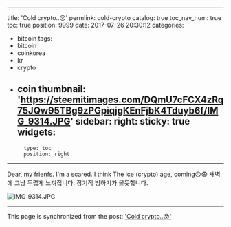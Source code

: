 
---
title: 'Cold crypto..😵'
permlink: cold-crypto
catalog: true
toc_nav_num: true
toc: true
position: 9999
date: 2017-07-26 20:30:12
categories:
- bitcoin
tags:
- bitcoin
- coinkorea
- kr
- crypto
- coin
thumbnail: 'https://steemitimages.com/DQmU7cFCX4zRq75JQw95TBg9zPGpiqjgKEnFjbK4Tduyb6f/IMG_9314.JPG'
sidebar:
    right:
        sticky: true
widgets:
    -
        type: toc
        position: right
---


Dear, my frienfs. I'm a scared.
I think  The ice (crypto) age, coming😞😨
새벽에 그냥 두렵게 느껴집니다. 장기적 빙하기가 올듯합니다. 

![IMG_9314.JPG](https://steemitimages.com/DQmU7cFCX4zRq75JQw95TBg9zPGpiqjgKEnFjbK4Tduyb6f/IMG_9314.JPG)

- - -

This page is synchronized from the post: ['Cold crypto..😵'](https://steemit.com/@kingbit/cold-crypto)
